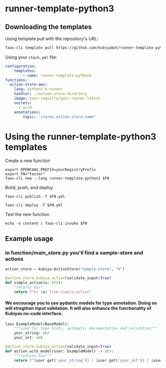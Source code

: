 # runner-template-python3


## Downloading the templates

Using template pull with the repository's URL:

```bash
faas-cli template pull https://github.com/kubiyabot/runner-template-python3
```


Using your `stack.yml` file:

```yaml
configuration:
    templates:
        - name: runner-template-python3
functions:
  action-store-aws:
    lang: python3-k-runner
    handler: ./action-store-directory
    image: your-registry/your-runner:latest
    secrets:
      - acrd
    annotations:
        topic: "stores.action-store-name"
```

# Using the runner-template-python3 templates

Create a new function

```
export OPENFAAS_PREFIX=yourRegistryPrefix
export FN="tester"
faas-cli new --lang runner-template-python3 $FN
```

Build, push, and deploy

```
faas-cli publish -f $FN.yml
```

```
faas-cli deploy -f $FN.yml
```

Test the new function

```
echo -n content | faas-cli invoke $FN
```




## Example usage

### in function/main_store.py you'll find a sample-store and actions

```python
action_store = kubiya.ActionStore("sample-store", "0")

@action_store.kubiya_action(validate_input=True)
def simple_action(a: str):
    "returns bar"
    return f"hi {a} from simple_action"
```

#### We encourage you to use pydantic models for type annotation. Doing so will stregthen input validation. It will also enhance the functionality of Kubiyas no-code interface.

```python
lass ExampleModel(BaseModel):
    """used for type hints, automatic decumentation and validation"""
    your_string: str
    your_int: int

@action_store.kubiya_action(validate_input=True)
def action_with_model(user: ExampleModel) -> str:
    """returns baz"""
    return f"{user.get('your_string')} | {user.get('your_int')} | {user.get('email')} from baz"
```
